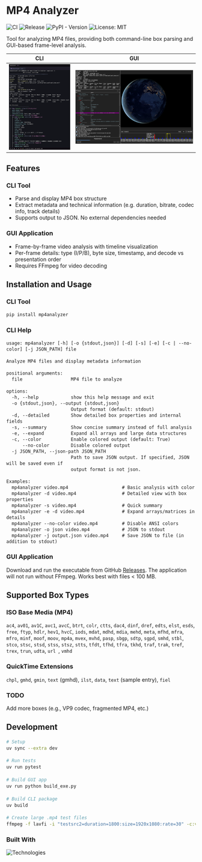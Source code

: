# MP4 Analyzer
![CI](https://github.com/andrewx-bu/mp4analyzer/actions/workflows/ci.yml/badge.svg)
![Release](https://github.com/andrewx-bu/mp4analyzer/actions/workflows/release.yml/badge.svg)
![PyPI - Version](https://img.shields.io/pypi/v/mp4analyzer?label=PyPI&color=blue "https://pypi.org/project/mp4analyzer/")
![License: MIT](https://img.shields.io/badge/License-MIT-yellow.svg "https://opensource.org/licenses/MIT")

Tool for analyzing MP4 files, providing both command-line box parsing and GUI-based frame-level analysis.

| CLI | GUI |
| --- | --- |
| <img src="https://github.com/andrewx-bu/mp4analyzer/blob/main/images/cli.png?raw=true" width="400" alt="CLI"> | <img src="https://github.com/andrewx-bu/mp4analyzer/blob/main/images/gui.png?raw=true" width="800" alt="GUI"> |

## Features

### CLI Tool
- Parse and display MP4 box structure
- Extract metadata and technical information (e.g. duration, bitrate, codec info, track details)
- Supports output to JSON. No external dependencies needed

### GUI Application
- Frame-by-frame video analysis with timeline visualization
- Per-frame details: type (I/P/B), byte size, timestamp, and decode vs presentation order
- Requires FFmpeg for video decoding

## Installation and Usage

### CLI Tool
```bash
pip install mp4analyzer
```

### CLI Help
```
usage: mp4analyzer [-h] [-o {stdout,json}] [-d] [-s] [-e] [-c | --no-color] [-j JSON_PATH] file

Analyze MP4 files and display metadata information

positional arguments:
  file                  MP4 file to analyze

options:
  -h, --help            show this help message and exit
  -o {stdout,json}, --output {stdout,json}
                        Output format (default: stdout)
  -d, --detailed        Show detailed box properties and internal fields
  -s, --summary         Show concise summary instead of full analysis
  -e, --expand          Expand all arrays and large data structures
  -c, --color           Enable colored output (default: True)
      --no-color        Disable colored output
  -j JSON_PATH, --json-path JSON_PATH
                        Path to save JSON output. If specified, JSON will be saved even if
                        output format is not json.

Examples:
  mp4analyzer video.mp4                    # Basic analysis with color
  mp4analyzer -d video.mp4                 # Detailed view with box properties
  mp4analyzer -s video.mp4                 # Quick summary
  mp4analyzer -e -d video.mp4              # Expand arrays/matrices in details
  mp4analyzer --no-color video.mp4         # Disable ANSI colors
  mp4analyzer -o json video.mp4            # JSON to stdout
  mp4analyzer -j output.json video.mp4     # Save JSON to file (in addition to stdout)
```

### GUI Application
Download and run the executable from GitHub [Releases](https://github.com/andrewx-bu/mp4analyzer/releases). The application will not run without FFmpeg. Works best with files < 100 MB.

## Supported Box Types

### ISO Base Media (MP4)
`ac4`, `av01`, `av1C`, `avc1`, `avcC`, `btrt`, `colr`, `ctts`, `dac4`, `dinf`, `dref`, `edts`, `elst`, `esds`, `free`, `ftyp`, `hdlr`,
`hev1`, `hvcC`, `iods`, `mdat`, `mdhd`, `mdia`, `mehd`, `meta`, `mfhd`, `mfra`, `mfro`, `minf`, `moof`, `moov`, `mp4a`, `mvex`, `mvhd`,
`pasp`, `sbgp`, `sdtp`, `sgpd`, `smhd`, `stbl`, `stco`, `stsc`, `stsd`, `stss`, `stsz`, `stts`, `tfdt`, `tfhd`, `tfra`, `tkhd`, `traf`,
`trak`, `tref`, `trex`, `trun`, `udta`, `url `, `vmhd`

### QuickTime Extensions
`chpl`, `gmhd`, `gmin`, `text` (gmhd), `ilst`, `data`, `text` (sample entry), `fiel`

### TODO
Add more boxes (e.g., VP9 codec, fragmented MP4, etc.)

## Development
```bash
# Setup
uv sync --extra dev

# Run tests
uv run pytest

# Build GUI app
uv run python build_exe.py

# Build CLI package
uv build

# Create large .mp4 test files
ffmpeg -f lavfi -i "testsrc2=duration=1800:size=1920x1080:rate=30" -c:v libx264 -fs 1000M test_1000mb.mp4
```

### Built With
![Technologies](https://go-skill-icons.vercel.app/api/icons?i=python,qt,ffmpeg,pytest,githubactions,&perline=5&theme=dark)

